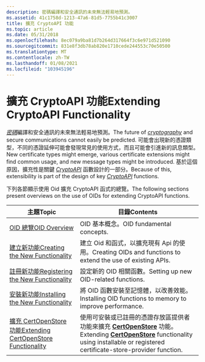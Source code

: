 ```yaml
---
description: 密碼編譯和安全通訊的未來無法輕易地預測。
ms.assetid: 41c1758d-1213-47a6-81d5-7755b41c3007
title: 擴充 CryptoAPI 功能
ms.topic: article
ms.date: 05/31/2018
ms.openlocfilehash: 8ec079a9ba81d7b264d317664f3c6e971d521090
ms.sourcegitcommit: 831e8f3db78ab820e1710cede244553c70e50500
ms.translationtype: MT
ms.contentlocale: zh-TW
ms.lasthandoff: 01/08/2021
ms.locfileid: "103945196"
---
```

# <a name="extending-cryptoapi-functionality"></a><span data-ttu-id="bc6a0-103">擴充 CryptoAPI 功能</span><span class="sxs-lookup"><span data-stu-id="bc6a0-103">Extending CryptoAPI Functionality</span></span>

<span data-ttu-id="bc6a0-104">[*密碼*](../secgloss/c-gly.md)編譯和安全通訊的未來無法輕易地預測。</span><span class="sxs-lookup"><span data-stu-id="bc6a0-104">The future of [*cryptography*](../secgloss/c-gly.md) and secure communications cannot easily be predicted.</span></span> <span data-ttu-id="bc6a0-105">可能會出現新的憑證類型，不同的憑證延伸可能會發現常見的使用方式，而且可能會引進新的訊息類型。</span><span class="sxs-lookup"><span data-stu-id="bc6a0-105">New certificate types might emerge, various certificate extensions might find common usage, and new message types might be introduced.</span></span> <span data-ttu-id="bc6a0-106">基於這個原因，擴充性是關鍵 [*CryptoAPI*](../secgloss/c-gly.md) 函數設計的一部分。</span><span class="sxs-lookup"><span data-stu-id="bc6a0-106">Because of this, extensibility is part of the design of key [*CryptoAPI*](../secgloss/c-gly.md) functions.</span></span>

<span data-ttu-id="bc6a0-107">下列各節顯示使用 Oid 擴充 CryptoAPI 函式的總覽。</span><span class="sxs-lookup"><span data-stu-id="bc6a0-107">The following sections present overviews on the use of OIDs for extending CryptoAPI functions.</span></span>



| <span data-ttu-id="bc6a0-108">主題</span><span class="sxs-lookup"><span data-stu-id="bc6a0-108">Topic</span></span>                                                                              | <span data-ttu-id="bc6a0-109">目錄</span><span class="sxs-lookup"><span data-stu-id="bc6a0-109">Contents</span></span>                                                                                                                            |
|------------------------------------------------------------------------------------|-------------------------------------------------------------------------------------------------------------------------------------|
| [<span data-ttu-id="bc6a0-110">OID 總覽</span><span class="sxs-lookup"><span data-stu-id="bc6a0-110">OID Overview</span></span>](oid-overview.md)                                                   | <span data-ttu-id="bc6a0-111">OID 基本概念。</span><span class="sxs-lookup"><span data-stu-id="bc6a0-111">OID fundamental concepts.</span></span>                                                                                                           |
| [<span data-ttu-id="bc6a0-112">建立新功能</span><span class="sxs-lookup"><span data-stu-id="bc6a0-112">Creating the New Functionality</span></span>](creating-the-new-functionality.md)               | <span data-ttu-id="bc6a0-113">建立 Oid 和函式，以擴充現有 Api 的使用。</span><span class="sxs-lookup"><span data-stu-id="bc6a0-113">Creating OIDs and functions to extend the use of existing APIs.</span></span>                                                                     |
| [<span data-ttu-id="bc6a0-114">註冊新功能</span><span class="sxs-lookup"><span data-stu-id="bc6a0-114">Registering the New Functionality</span></span>](registering-the-new-functionality.md)         | <span data-ttu-id="bc6a0-115">設定新的 OID 相關函數。</span><span class="sxs-lookup"><span data-stu-id="bc6a0-115">Setting up new OID-related functions.</span></span>                                                                                               |
| [<span data-ttu-id="bc6a0-116">安裝新功能</span><span class="sxs-lookup"><span data-stu-id="bc6a0-116">Installing the New Functionality</span></span>](installing-the-new-functionality.md)           | <span data-ttu-id="bc6a0-117">將 OID 函數安裝至記憶體，以改善效能。</span><span class="sxs-lookup"><span data-stu-id="bc6a0-117">Installing OID functions to memory to improve performance.</span></span>                                                                          |
| [<span data-ttu-id="bc6a0-118">擴充 CertOpenStore 功能</span><span class="sxs-lookup"><span data-stu-id="bc6a0-118">Extending CertOpenStore Functionality</span></span>](extending-certopenstore-functionality.md) | <span data-ttu-id="bc6a0-119">使用可安裝或已註冊的憑證存放區提供者功能來擴充 [**CertOpenStore**](/windows/desktop/api/Wincrypt/nf-wincrypt-certopenstore) 功能。</span><span class="sxs-lookup"><span data-stu-id="bc6a0-119">Extending [**CertOpenStore**](/windows/desktop/api/Wincrypt/nf-wincrypt-certopenstore) functionality using installable or registered certificate-store-provider function.</span></span> |



 

 

 
